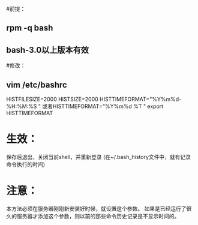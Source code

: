 

#前提：
## rpm -q bash
## bash-3.0以上版本有效

#修改：
## vim /etc/bashrc
HISTFILESIZE=2000
HISTSIZE=2000
HISTTIMEFORMAT="%Y%m%d-%H:%M:%S "  或者HISTTIMEFORMAT="%Y%m%d %T "
export HISTTIMEFORMAT


# 生效：
保存后退出，关闭当前shell，并重新登录
(在~/.bash_history文件中，就有记录命令执行的时间)


# 注意：
本方法必须在服务器刚刚新安装好时候，就设置这个参数。
如果是已经运行了很久的服务器才添加这个参数，则以前的那些命令历史记录是不显示时间的。





